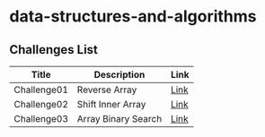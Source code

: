 # data-structures-and-algorithms

## Challenges List

| Title        | Description         | Link                                                                                                                      |
|--------------|---------------------|---------------------------------------------------------------------------------------------------------------------------|
| Challenge01  | Reverse Array       | [Link](https://github.com/Rnad95/data-structures-and-algorithms/blob/array-reverse/Challenges/Challenge01/README.md)      |
| Challenge02  | Shift Inner Array   | [Link](https://github.com/Rnad95/data-structures-and-algorithms/tree/array-insert-shift/Challenge02)                      |
| Challenge03  | Array Binary Search | [Link](https://github.com/Rnad95/data-structures-and-algorithms/tree/main/Challenge03)                                    |

